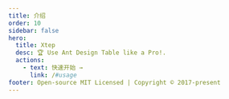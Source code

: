 ```yaml
---
title: 介绍
order: 10
sidebar: false
hero:
  title: Xtep
  desc: 🏆 Use Ant Design Table like a Pro!.
  actions:
    - text: 快速开始 →
      link: /#usage
footer: Open-source MIT Licensed | Copyright © 2017-present
---
```

